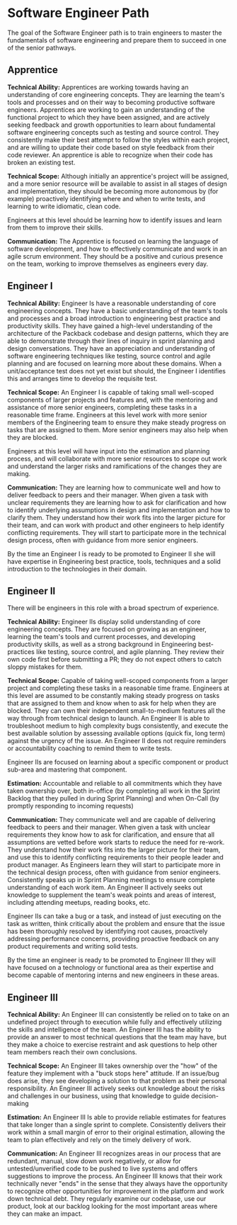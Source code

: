 # Software Engineer Path

The goal of the Software Engineer path is to train engineers to master the fundamentals of software engineering and prepare them to succeed in one of the senior pathways.

## Apprentice

**Technical Ability:** Apprentices are working towards having an understanding of core engineering concepts. They are learning the team's tools and processes and on their way to becoming productive software engineers. Apprentices are working to gain an understanding of the functional project to which they have been assigned, and are actively seeking feedback and growth opportunities to learn about fundamental software engineering concepts such as testing and source control. They consistently make their best attempt to follow the styles within each project, and are willing to update their code based on style feedback from their code reviewer. An apprentice is able to recognize when their code has broken an existing test.

**Technical Scope:** Although initially an apprentice's project will be assigned, and a more senior resource will be available to assist in all stages of design and implementation, they should be becoming more autonomous by (for example) proactively identifying where and when to write tests, and learning to write idiomatic, clean code.

Engineers at this level should be learning how to identify issues and learn from them to improve their skills. 

**Communication:** The Apprentice is focused on learning the language of software development, and how to effectively communicate and work in an agile scrum environment. They should be a positive and curious presence on the team, working to improve themselves as engineers every day.

## Engineer I

**Technical Ability:** Engineer Is have a reasonable understanding of core engineering concepts. They have a basic understanding of the team's tools and processes and a broad introduction to engineering best practice and productivity skills. They have gained a high-level understanding of the architecture of the Packback codebase and design patterns, which they are able to demonstrate through their lines of inquiry in sprint planning and design conversations. They have an appreciation and understanding of software engineering techniques like testing, source control and agile planning and are focused on learning more about these domains. When a unit/acceptance test does not yet exist but should, the Engineer I identifies this and arranges time to develop the requisite test.

**Technical Scope:** An Engineer I is capable of taking small well-scoped components of larger projects and features and, with the mentoring and assistance of more senior engineers, completing these tasks in a reasonable time frame. Engineers at this level work with more senior members of the Engineering team to ensure they make steady progress on tasks that are assigned to them. More senior engineers may also help when they are blocked.

Engineers at this level will have input into the estimation and planning process, and will collaborate with more senior resources to scope out work and understand the larger risks and ramifications of the changes they are making.

**Communication:** They are learning how to communicate well and how to deliver feedback to peers and their manager. When given a task with unclear requirements they are learning how to ask for clarification and how to identify underlying assumptions in design and implementation and how to clarify them. They understand how their work fits into the larger picture for their team, and can work with product and other engineers to help identify conflicting requirements. They will start to participate more in the technical design process, often with guidance from more senior engineers.

By the time an Engineer I is ready to be promoted to Engineer II she will have expertise in Engineering best practice, tools, techniques and a solid introduction to the technologies in their domain.

## Engineer II

There will be engineers in this role with a broad spectrum of experience. 

**Technical Ability:** Engineer IIs display solid understanding of core engineering concepts. They are focused on growing as an engineer, learning the team's tools and current processes, and developing productivity skills, as well as a strong background in Engineering best-practices like testing, source control, and agile planning. They review their own code first before submitting a PR; they do not expect others to catch sloppy mistakes for them.

**Technical Scope:** Capable of taking well-scoped components from a larger project and completing these tasks in a reasonable time frame. Engineers at this level are assumed to be constantly making steady progress on tasks that are assigned to them and know when to ask for help when they are blocked. They can own their independent small-to-medium features all the way through from technical design to launch. An Engineer II is able to troubleshoot medium to high complexity bugs consistently, and execute the best available solution by assessing available options (quick fix, long term) against the urgency of the issue. An Engineer II does not require reminders or accountability coaching to remind them to write tests.

Engineer IIs are focused on learning about a specific component or product sub-area and mastering that component.

**Estimation:** Accountable and reliable to all commitments which they have taken ownership over, both in-office (by completing all work in the Sprint Backlog that they pulled in during Sprint Planning) and when On-Call (by promptly responding to incoming requests)

**Communication:** They communicate well and are capable of delivering feedback to peers and their manager. When given a task with unclear requirements they know how to ask for clarification, and ensure that all assumptions are vetted before work starts to reduce the need for re-work. They understand how their work fits into the larger picture for their team, and use this to identify conflicting requirements to their people leader and product manager. As Engineers learn they will start to participate more in the technical design process, often with guidance from senior engineers. Consistently speaks up in Sprint Planning meetings to ensure complete understanding of each work item. An Engineer II actively seeks out knowledge to supplement the team's weak points and areas of interest, including attending meetups, reading books, etc.

Engineer IIs can take a bug or a task, and instead of just executing on the task as written, think critically about the problem and ensure that the issue has been thoroughly resolved by identifying root causes, proactively addressing performance concerns, providing proactive feedback on any product requirements and writing solid tests.

By the time an engineer is ready to be promoted to Engineer III they will have focused on a technology or functional area as their expertise and become capable of mentoring interns and new engineers in these areas.

## Engineer III

**Technical Ability:** An Engineer III can consistently be relied on to take on an undefined project through to execution while fully and effectively utilizing the skills and intelligence of the team. An Engineer III has the ability to provide an answer to most technical questions that the team may have, but they make a choice to exercise restraint and ask questions to help other team members reach their own conclusions.

**Technical Scope:** An Engineer III takes ownership over the "how" of the feature they implement with a "buck stops here" attitude. If an issue/bug does arise, they see developing a solution to that problem as their personal responsibility. An Engineer III actively seeks out knowledge about the risks and challenges in our business, using that knowledge to guide decision-making

**Estimation:** An Engineer III Is able to provide reliable estimates for features that take longer than a single sprint to complete. Consistently delivers their work within a small margin of error to their original estimation, allowing the team to plan effectively and rely on the timely delivery of work.

**Communication:** An Engineer III recognizes areas in our process that are redundant, manual, slow down work negatively, or allow for untested/unverified code to be pushed to live systems and offers suggestions to improve the process. An Engineer III knows that their work technically never "ends" in the sense that they always have the opportunity to recognize other opportunities for improvement in the platform and work down technical debt. They regularly examine our codebase, use our product, look at our backlog looking for the most important areas where they can make an impact.